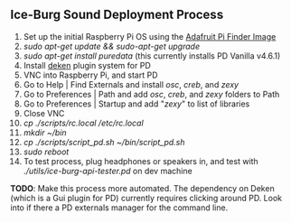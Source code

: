 ## Ice-Burg Sound Deployment Process

1. Set up the initial Raspberry Pi OS using the [Adafruit Pi Finder Image](https://github.com/adafruit/Adafruit-Pi-Finder)
2. *sudo apt-get update && sudo-apt-get upgrade*
3. *sudo apt-get install puredata* (this currently installs PD Vanilla v4.6.1)
4. Install [deken](https://github.com/pure-data/deken) plugin system for PD
5. VNC into Raspberry Pi, and start PD
6. Go to Help | Find Externals and install *osc*, *creb*, and *zexy*
7. Go to Preferences | Path and add *osc*, *creb*, and *zexy* folders to Path
8. Go to Preferences | Startup and add "*zexy*" to list of libraries
9. Close VNC
10. *cp ./scripts/rc.local /etc/rc.local*
11. *mkdir ~/bin*
12. *cp ./scripts/script_pd.sh ~/bin/script_pd.sh*
13. *sudo reboot*
14. To test process, plug headphones or speakers in, and test with *./utils/ice-burg-api-tester.pd* on dev machine

**TODO**: Make this process more automated. The dependency on Deken (which is a Gui plugin for PD) currently requires clicking around PD. Look into if there a PD externals manager for the command line.
